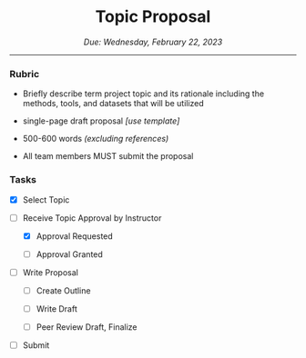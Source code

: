 
<h1 align="center">Topic Proposal</h1>
<p align="center"><i>Due: Wednesday, February 22, 2023</i></p>

----

### Rubric

- Briefly describe term project topic and its rationale including the methods, tools, and datasets that will be utilized

- single-page draft proposal *[use template]*
- 500-600 words *(excluding references)* 

- All team members MUST submit the proposal

### Tasks

- [X]  Select Topic

- [ ]  Receive Topic Approval by Instructor

	- [X]	Approval Requested

	- [ ]	Approval Granted
	
- [ ]  Write Proposal

	- [ ]	Create Outline

	- [ ]	Write Draft

	- [ ]	Peer Review Draft, Finalize
	
- [ ]  Submit 
